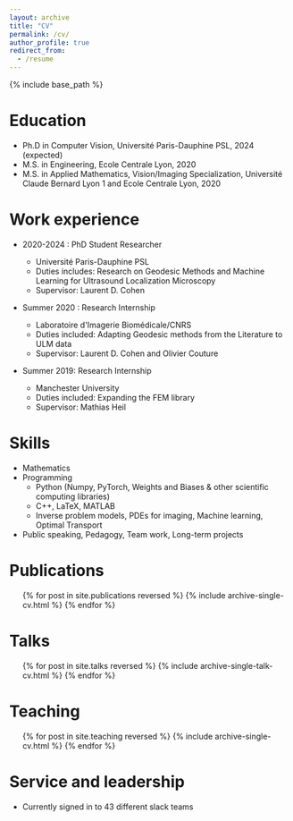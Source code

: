 ```yaml
---
layout: archive
title: "CV"
permalink: /cv/
author_profile: true
redirect_from:
  - /resume
---
```


{% include base_path %}

Education
======
* Ph.D in Computer Vision, Université Paris-Dauphine PSL, 2024 (expected)
* M.S. in Engineering, Ecole Centrale Lyon, 2020
* M.S. in Applied Mathematics, Vision/Imaging Specialization, Université Claude Bernard Lyon 1 and Ecole Centrale Lyon, 2020

Work experience
======
* 2020-2024 : PhD Student Researcher
  * Université Paris-Dauphine PSL
  * Duties includes: Research on Geodesic Methods and Machine Learning for Ultrasound Localization Microscopy
  * Supervisor: Laurent D. Cohen

* Summer 2020 : Research Internship
  * Laboratoire d'Imagerie Biomédicale/CNRS
  * Duties included: Adapting Geodesic methods from the Literature to ULM data
  * Supervisor: Laurent D. Cohen and Olivier Couture

* Summer 2019: Research Internship
  * Manchester University
  * Duties included: Expanding the FEM library
  * Supervisor: Mathias Heil
  
Skills
======
* Mathematics
* Programming
  * Python (Numpy, PyTorch, Weights and Biases & other scientific computing libraries)
  * C++, LaTeX, MATLAB
  * Inverse problem models, PDEs for imaging, Machine learning, Optimal Transport
* Public speaking, Pedagogy, Team work, Long-term projects

Publications
======
  <ul>{% for post in site.publications reversed %}
    {% include archive-single-cv.html %}
  {% endfor %}</ul>
  
Talks
======
  <ul>{% for post in site.talks reversed %}
    {% include archive-single-talk-cv.html  %}
  {% endfor %}</ul>
  
Teaching
======
  <ul>{% for post in site.teaching reversed %}
    {% include archive-single-cv.html %}
  {% endfor %}</ul>
  
Service and leadership
======
* Currently signed in to 43 different slack teams
